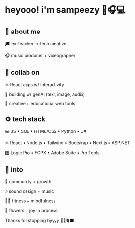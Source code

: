 # heyooo! i'm sampeezy 🌱🎧💻

## 🌟 about me
🎓 ex-teacher → tech creative

🎧 music producer + videographer



## 🔭 collab on
⚛️ React apps w/ interactivity

🤖 building w/ genAI (text, image, audio)

🎨 creative + educational web tools


## ⚙️ tech stack
💻 JS • SQL • HTML/CSS • Python • C# 

⚛️ React • Node.js • Tailwind • Bootstrap • Next.js • ASP.NET  

🎛️ Logic Pro • FCPX • Adobe Suite • Pro Tools


## 🧠 into
🌻 community + growth

🎶 sound design + music

💪🏽 fitness + mindfulness

🌸 flowers + joy in process



Thanks for stopping byyyy 🔮🌙🐈‍⬛
